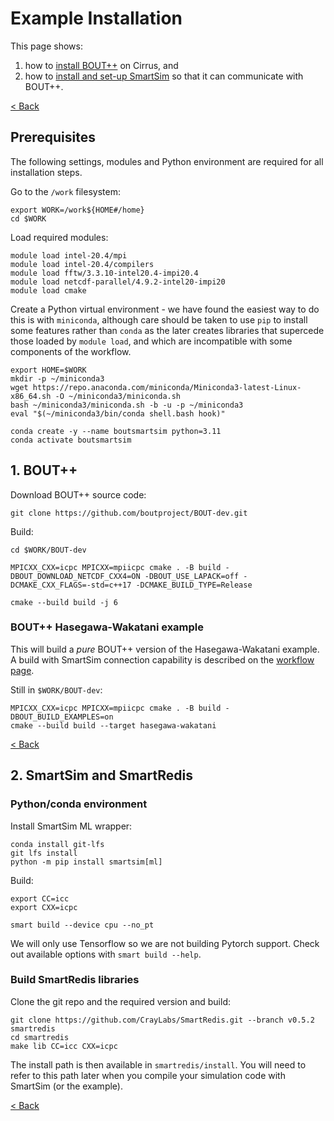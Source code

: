 # Example Installation

This page shows:

1. how to [install BOUT++](./example-installation.md#1-bout) on Cirrus, and
2. how to [install and set-up SmartSim](./example-installation.md#2-smartsim-with-bout) so that it can communicate with BOUT++.

[< Back](./)

## Prerequisites

The following settings, modules and Python environment are required for all installation steps.

Go to the `/work` filesystem:

```shell
export WORK=/work${HOME#/home}
cd $WORK
```

Load required modules:

```shell
module load intel-20.4/mpi
module load intel-20.4/compilers
module load fftw/3.3.10-intel20.4-impi20.4
module load netcdf-parallel/4.9.2-intel20-impi20
module load cmake
```

Create a Python virtual environment - we have found the easiest way to do this is with `miniconda`, although care should be taken to use `pip` to install some features rather than `conda` as the later creates libraries that supercede those loaded by `module load`, and which are incompatible with some components of the workflow.

```shell
export HOME=$WORK
mkdir -p ~/miniconda3
wget https://repo.anaconda.com/miniconda/Miniconda3-latest-Linux-x86_64.sh -O ~/miniconda3/miniconda.sh
bash ~/miniconda3/miniconda.sh -b -u -p ~/miniconda3
eval "$(~/miniconda3/bin/conda shell.bash hook)"

conda create -y --name boutsmartsim python=3.11
conda activate boutsmartsim
```

## 1. BOUT++

Download BOUT++ source code:

```shell
git clone https://github.com/boutproject/BOUT-dev.git
```

Build:

```shell
cd $WORK/BOUT-dev

MPICXX_CXX=icpc MPICXX=mpiicpc cmake . -B build -DBOUT_DOWNLOAD_NETCDF_CXX4=ON -DBOUT_USE_LAPACK=off -DCMAKE_CXX_FLAGS=-std=c++17 -DCMAKE_BUILD_TYPE=Release

cmake --build build -j 6
```

### BOUT++ Hasegawa-Wakatani example

This will build a *pure* BOUT++ version of the Hasegawa-Wakatani example. A build with SmartSim connection capability is described on the [workflow page](./workflow.md#compile-hasegawa-wakatani-with-smartredis).

Still in `$WORK/BOUT-dev`:

```shell
MPICXX_CXX=icpc MPICXX=mpiicpc cmake . -B build -DBOUT_BUILD_EXAMPLES=on
cmake --build build --target hasegawa-wakatani
```

[< Back](./)

## 2. SmartSim and SmartRedis

### Python/conda environment

Install SmartSim ML wrapper:

```shell
conda install git-lfs
git lfs install
python -m pip install smartsim[ml]
```

Build:

```shell
export CC=icc
export CXX=icpc

smart build --device cpu --no_pt
```

We will only use Tensorflow so we are not building Pytorch support. Check out available options with `smart build --help`.

### Build SmartRedis libraries

Clone the git repo and the required version and build:

```shell
git clone https://github.com/CrayLabs/SmartRedis.git --branch v0.5.2 smartredis
cd smartredis
make lib CC=icc CXX=icpc
```

The install path is then available in `smartredis/install`. You will need to refer to this path later when you compile your simulation code with SmartSim (or the example).

[< Back](./)
